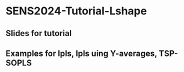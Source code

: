 # SENS2024-Tutorial-Lshape
## Slides for tutorial
## Examples for lpls, lpls uing Y-averages, TSP-SOPLS
